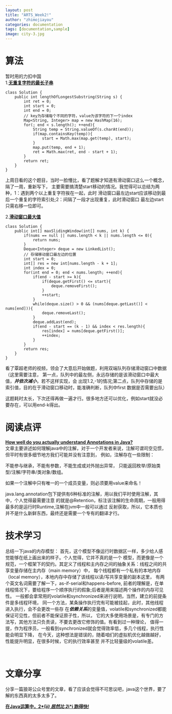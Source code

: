 ```yaml
---
layout: post
title: "ARTS_Week2!"
author: "zhimojiayou"
categories: documentation
tags: [documentation,sample]
image: city-3.jpg
---
```


# 算法
  暂时用的力扣中国<br>
  1.**[无重复字符的最长子串](https://leetcode-cn.com/problems/longest-substring-without-repeating-characters/)**<br>
  ```
  class Solution {
      public int lengthOfLongestSubstring(String s) {
          int ret = 0;
          int start = 0;
          int end = 0;
          // key为存储每个不同的字符，value为该字符的下一个index
          Map<String, Integer> map = new HashMap(16);
          for(; end < s.length(); ++end){
              String temp = String.valueOf(s.charAt(end));
              if(map.containsKey(temp)){
                  start = Math.max(map.get(temp), start);
              }
              map.put(temp, end + 1);
              ret = Math.max(ret, end - start + 1);
          }
          return ret;
      }
  }
  ```
  上周日看的这个题目，当时一脸懵比，看了题解才知道有滑动窗口这么一个概念，隔了一周，重新写下，
  主要需要搞清楚start移动的情况。我觉得可以总结为两种，1：遇到两个以上重复字符挨在一起，此时
  滑动窗口最左边start应该移动到最后一个重复的字符索引处;2：间隔了一段才出现重复，此时滑动窗口
  最左边start只需右移一位即可。
 
 
  2.**[滑动窗口最大值](https://leetcode-cn.com/problems/sliding-window-maximum/submissions/)**
   ``` 
   class Solution {
       public int[] maxSlidingWindow(int[] nums, int k) {
           if(nums == null || nums.length < k || nums.length <= 0){
               return nums;
           }
           Deque<Integer> deque = new LinkedList();
           // 存储移动窗口最左边的位置
           int start = 0;
           int[] res = new int[nums.length - k + 1];
           int index = 0;
           for(int end = 0; end < nums.length; ++end){
               if(end - start >= k){
                   if(deque.getFirst() <= start){
                       deque.removeFirst();
                   }
                   ++start;
               }
               while(deque.size() > 0 && (nums[deque.getLast()] < nums[end])){
                   deque.removeLast();
               }
               deque.addLast(end);
               if(end - start == (k - 1) && index < res.length){
                   res[index] = nums[deque.getFirst()];
                   ++index;
               }
           }
           return res;
       }
   }
   ```
   看了覃超老师的视频，领会了大意后开始做题，利用双端队列存储滑动窗口中数据（这里需要注意，
   第一点，队列中的最左侧，永远存储的是该滑动窗口中最大值，***并依次减小***，若不这样实现，会
   出现1.2,-1的情况;第二点，队列中存储的是索引值，目的在于滑动窗口移动时，能准确判断，队列中first
   数据是否需要出队）
   
   这题耗时太长，下次还得再做一遍才行。很多地方还可以优化，例如start就没必要存在，可以用end-k得出。
   
   
   
   
# 阅读点评
**[How well do you actually understand Annotations in Java?](https://blog.usejournal.com/how-much-do-you-actually-know-about-annotations-in-java-b999e100b929)**<br>
文章主要讲述如何理解java中的注解，对于一个开发者来说，注解可谓司空见惯，但平时有很多细节地方我们可能并没有注意到，
例如，注解存在一些限制：

不能参与继承，不能有参数，不能生成或对外抛出异常，
只能返回枚举/原始类型/注解/字符串/类对象/数组。

如果一个注解中只有唯一的一个成员变量，则必须要用value来命名！

java.lang.annotation包下提供有6种标准的注解，用以我们平时使用注解，其中，个人觉得最需要注意
的就是@Retention，标注该注解的生命周期，一般用得最多的是运行时Runtime,注解在jvm中一般可以通过
反射获取，所以，它本质也并不是什么新鲜东西，最终还是需要一个专有的翻译才行。


# 技术学习
总结一下java的内存模型：
首先，这个模型不像运行时数据区一样，多少给人感觉能够在纸上画出来的样子。个人觉得，它并不真的是一个
模型，而更像是一个规范，一个框架下的契约。其定义了线程和主内存之间的抽象关系：线程之间的共享变量存储在主内存（main memory）中，
每个线程都有一个私有的本地内存（local memory），本地内存中存储了该线程以读/写共享变量的副本这里，
有两个英文名词需要了解一下，as-if-serial和happens-before,
前者的理解是，在单线程情况下，要给程序一个顺序执行的假象;后者是用来描述两个操作的内存可见性。
一般都会拿常用的volatile和synchronized来进行说明，当然，建立的前提条件是多线程环境，
同一个方法，某条操作执行完有可能被挂起，此时，其他线程进入执行，会不会更改一些存
在***依赖关系***的变量值，volatile和synchronized都能保证可见性，但前者不能保证原子性，所以，
它的大多使用场景是，有专门的方法写，其他方法只负责读，不要去更改它修饰的值。有看到过一种理论，
值得一提，作为程序员，一般看到synchronized就会觉得效率低，多几个线程，执行性能会明显下降，
在今天，这种想法是错误的，随着咱们的虚拟机优化越做越好，性能提升明显，在很多时候，它的执行效率甚至
并不比轻量级的volatile差。

<br>

# 文章分享 
   分享一篇狼哥公众号里的文章，看了应该会觉得不可思议吧，java这个世界，要了解的东西真的太多太多了。
   
   **[在Java运算中，2*(i*i) 居然比 2*i*i 跑得快!](https://mp.weixin.qq.com/s/eFvqa0kSPe8ydw1K287h8A)**
  